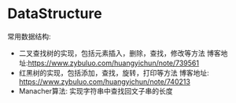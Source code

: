 # DataStructure
常用数据结构:

 - 二叉查找树的实现，包括元素插入，删除，查找，修改等方法
    博客地址:https://www.zybuluo.com/huangyichun/note/739561
 - 红黑树的实现，包括添加，查找，旋转，打印等方法
    博客地址: https://www.zybuluo.com/huangyichun/note/740213
 - Manacher算法: 实现字符串中查找回文子串的长度
